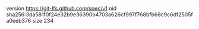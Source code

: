 version https://git-lfs.github.com/spec/v1
oid sha256:3da581f0f24e32b9e36390b4703a626cf997f768bfb68c9c6df2505fa0eeb376
size 234
